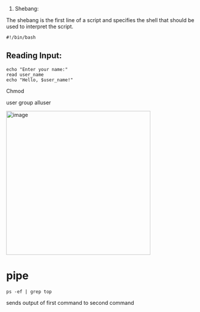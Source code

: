 
1. Shebang:

The shebang is the first line of a script and specifies the shell that should be used to interpret the script.

```
#!/bin/bash
```
## Reading Input:

```
echo "Enter your name:"
read user_name
echo "Hello, $user_name!"
```


Chmod

user group alluser

<img width="386" alt="image" src="https://github.com/pythonkid2/DevOps-Practice/assets/100591950/396b5384-b1f9-422c-b59f-19bf7eddad62">

# pipe
```
ps -ef | grep top 
```
sends output of first command to second command


